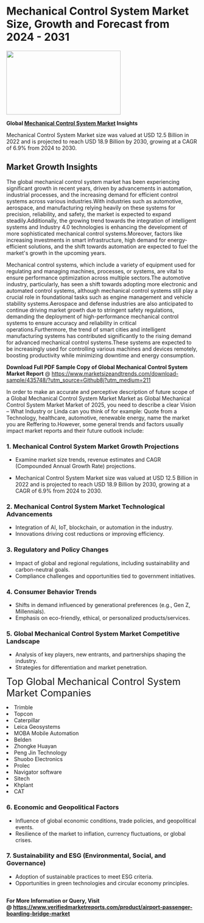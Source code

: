 <H1>Mechanical Control System Market Size, Growth and Forecast from 2024 - 2031</H1><img class="aligncenter size-medium wp-image-584254" src="https://thirdeyenews.in/wp-content/uploads/2024/09/Global-Market-Research-300x168.jpeg" alt="" width="300" height="168" /><p><strong>Global&nbsp;<a href="https://www.marketsizeandtrends.com/download-sample/435748/?utm_source=Github8j?utm_medium=211">Mechanical Control System Market</a> Insights</strong></p><p>Mechanical Control System Market size was valued at USD 12.5 Billion in 2022 and is projected to reach USD 18.9 Billion by 2030, growing at a CAGR of 6.9% from 2024 to 2030.</p><p><h2>Market Growth Insights</h2> <p>The global mechanical control system market has been experiencing significant growth in recent years, driven by advancements in automation, industrial processes, and the increasing demand for efficient control systems across various industries.With industries such as automotive, aerospace, and manufacturing relying heavily on these systems for precision, reliability, and safety, the market is expected to expand steadily.Additionally, the growing trend towards the integration of intelligent systems and Industry 4.0 technologies is enhancing the development of more sophisticated mechanical control systems.Moreover, factors like increasing investments in smart infrastructure, high demand for energy-efficient solutions, and the shift towards automation are expected to fuel the market's growth in the upcoming years.</p> <p>Mechanical control systems, which include a variety of equipment used for regulating and managing machines, processes, or systems, are vital to ensure performance optimization across multiple sectors.The automotive industry, particularly, has seen a shift towards adopting more electronic and automated control systems, although mechanical control systems still play a crucial role in foundational tasks such as engine management and vehicle stability systems.Aerospace and defense industries are also anticipated to continue driving market growth due to stringent safety regulations, demanding the deployment of high-performance mechanical control systems to ensure accuracy and reliability in critical operations.Furthermore, the trend of smart cities and intelligent manufacturing systems has contributed significantly to the rising demand for advanced mechanical control systems.These systems are expected to be increasingly used for controlling various machines and devices remotely, boosting productivity while minimizing downtime and energy consumption.</p> <p><span class=""><strong>Download Full PDF Sample Copy of Global Mechanical Control System Market Report</strong> @ <a href="https://www.marketsizeandtrends.com/download-sample/435748/?utm_source=Github8j?utm_medium=211" target="_blank">https://www.marketsizeandtrends.com/download-sample/435748/?utm_source=Github8j?utm_medium=211</a></span></p><p>In order to make an accurate and perceptive description of future scope of a Global&nbsp;Mechanical Control System Market Market as Global&nbsp;Mechanical Control System Market Market of 2025, you need to describe a clear Vision &ndash; What Industry or Linda can you think of for example: Quote from a Technology, healthcare, automotive, renewable energy, name the market you are Reffering to.However, some general trends and factors usually impact market reports and their future outlook include:</p><h3>1.&nbsp;<strong>Mechanical Control System Market Growth Projections</strong></h3><ul><li>Examine market size trends, revenue estimates and CAGR (Compounded Annual Growth Rate) projections.</li><li><p>Mechanical Control System Market size was valued at USD 12.5 Billion in 2022 and is projected to reach USD 18.9 Billion by 2030, growing at a CAGR of 6.9% from 2024 to 2030.</p></li></ul><h3>2.&nbsp;<strong>Mechanical Control System Market Technological Advancements</strong></h3><ul><li>Integration of AI, IoT, blockchain, or automation in the industry.</li><li>Innovations driving cost reductions or improving efficiency.</li></ul><h3>3.&nbsp;<strong>Regulatory and Policy Changes</strong></h3><ul><li>Impact of global and regional regulations, including sustainability and carbon-neutral goals.</li><li>Compliance challenges and opportunities tied to government initiatives.</li></ul><h3>4.&nbsp;<strong>Consumer Behavior Trends</strong></h3><ul><li>Shifts in demand influenced by generational preferences (e.g., Gen Z, Millennials).</li><li>Emphasis on eco-friendly, ethical, or personalized products/services.</li></ul><h3>5.&nbsp;<strong>Global Mechanical Control System Market Competitive Landscape</strong></h3><ul><li>Analysis of key players, new entrants, and partnerships shaping the industry.</li><li>Strategies for differentiation and market penetration.</li></ul><p data-pm-slice="1 1 []"><span style="color: inherit; font-family: inherit; font-size: 25px;">Top Global Mechanical Control System Market Companies</span></p><div class="" data-test-id=""><p><li>Trimble</li><li> Topcon</li><li> Caterpillar</li><li> Leica Geosystems</li><li> MOBA Mobile Automation</li><li> Belden</li><li> Zhongke Huayan</li><li> Peng Jin Technology</li><li> Shuobo Electronics</li><li> Prolec</li><li> Navigator software</li><li> Sitech</li><li> Khplant</li><li> CAT</li></p></div><h3>6.&nbsp;<strong>Economic and Geopolitical Factors</strong></h3><ul><li>Influence of global economic conditions, trade policies, and geopolitical events.</li><li>Resilience of the market to inflation, currency fluctuations, or global crises.</li></ul><h3>7.&nbsp;<strong>Sustainability and ESG (Environmental, Social, and Governance)</strong></h3><ul><li>Adoption of sustainable practices to meet ESG criteria.</li><li>Opportunities in green technologies and circular economy principles.</li></ul><h2><strong style="font-size: 14px;">For More Information or Query, Visit @&nbsp;</strong><a style="background-color: #ffffff; font-size: 14px;" href="https://www.marketsizeandtrends.com/report/mechanical-control-system-market/" target="_blank">https://www.verifiedmarketreports.com/product/airport-passenger-boarding-bridge-market</a></h2>
